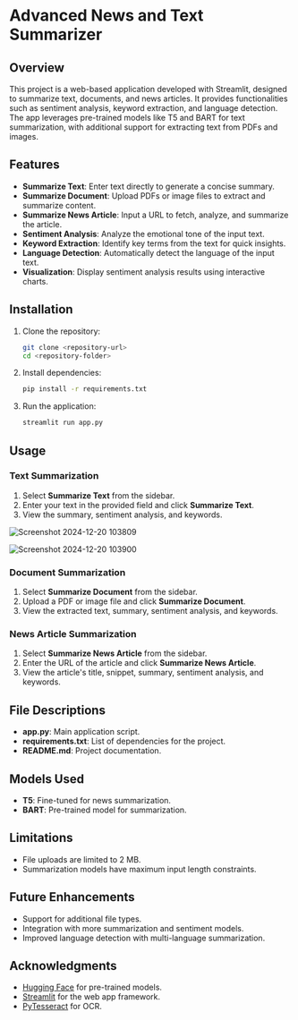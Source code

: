 # Advanced News and Text Summarizer

## Overview

This project is a web-based application developed with Streamlit, designed to summarize text, documents, and news articles. It provides functionalities such as sentiment analysis, keyword extraction, and language detection. The app leverages pre-trained models like T5 and BART for text summarization, with additional support for extracting text from PDFs and images.

## Features

- **Summarize Text**: Enter text directly to generate a concise summary.
- **Summarize Document**: Upload PDFs or image files to extract and summarize content.
- **Summarize News Article**: Input a URL to fetch, analyze, and summarize the article.
- **Sentiment Analysis**: Analyze the emotional tone of the input text.
- **Keyword Extraction**: Identify key terms from the text for quick insights.
- **Language Detection**: Automatically detect the language of the input text.
- **Visualization**: Display sentiment analysis results using interactive charts.

## Installation

1. Clone the repository:
   ```bash
   git clone <repository-url>
   cd <repository-folder>
   ```
2. Install dependencies:
   ```bash
   pip install -r requirements.txt
   ```
3. Run the application:
   ```bash
   streamlit run app.py
   ```

## Usage

### Text Summarization

1. Select **Summarize Text** from the sidebar.
2. Enter your text in the provided field and click **Summarize Text**.
3. View the summary, sentiment analysis, and keywords.

![Screenshot 2024-12-20 103809](https://github.com/user-attachments/assets/b513af47-ad2d-4a38-a6a2-f13bf719087c)

![Screenshot 2024-12-20 103900](https://github.com/user-attachments/assets/01a30429-3d24-4e36-bfe0-adde69516e28)

### Document Summarization

1. Select **Summarize Document** from the sidebar.
2. Upload a PDF or image file and click **Summarize Document**.
3. View the extracted text, summary, sentiment analysis, and keywords.

### News Article Summarization

1. Select **Summarize News Article** from the sidebar.
2. Enter the URL of the article and click **Summarize News Article**.
3. View the article's title, snippet, summary, sentiment analysis, and keywords.

## File Descriptions

- **app.py**: Main application script.
- **requirements.txt**: List of dependencies for the project.
- **README.md**: Project documentation.

## Models Used

- **T5**: Fine-tuned for news summarization.
- **BART**: Pre-trained model for summarization.

## Limitations

- File uploads are limited to 2 MB.
- Summarization models have maximum input length constraints.

## Future Enhancements

- Support for additional file types.
- Integration with more summarization and sentiment models.
- Improved language detection with multi-language summarization.

## Acknowledgments

- [Hugging Face](https://huggingface.co/) for pre-trained models.
- [Streamlit](https://streamlit.io/) for the web app framework.
- [PyTesseract](https://github.com/tesseract-ocr/tesseract) for OCR.

